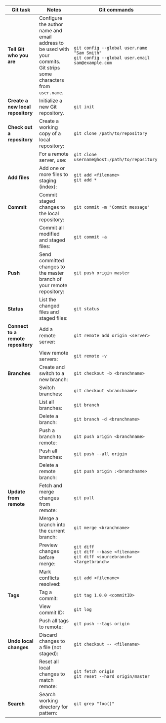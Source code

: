 | **Git task**                       | **Notes**                                                                                                                   | **Git commands**                                                                                |
| ---------------------------------- | --------------------------------------------------------------------------------------------------------------------------- | ----------------------------------------------------------------------------------------------- |
| **Tell Git who you are**           | Configure the author name and email address to be used with your commits. <br> Git strips some characters from `user.name`. | `git config --global user.name "Sam Smith"`<br>`git config --global user.email sam@example.com` |
| **Create a new local repository**  | Initialize a new Git repository.                                                                                            | `git init`                                                                                      |
| **Check out a repository**         | Create a working copy of a local repository:                                                                                | `git clone /path/to/repository`                                                                 |
|                                    | For a remote server, use:                                                                                                   | `git clone username@host:/path/to/repository`                                                   |
| **Add files**                      | Add one or more files to staging (index):                                                                                   | `git add <filename>`<br>`git add *`                                                             |
| **Commit**                         | Commit staged changes to the local repository:                                                                              | `git commit -m "Commit message"`                                                                |
|                                    | Commit all modified and staged files:                                                                                       | `git commit -a`                                                                                 |
| **Push**                           | Send committed changes to the master branch of your remote repository:                                                      | `git push origin master`                                                                        |
| **Status**                         | List the changed files and staged files:                                                                                    | `git status`                                                                                    |
| **Connect to a remote repository** | Add a remote server:                                                                                                        | `git remote add origin <server>`                                                                |
|                                    | View remote servers:                                                                                                        | `git remote -v`                                                                                 |
| **Branches**                       | Create and switch to a new branch:                                                                                          | `git checkout -b <branchname>`                                                                  |
|                                    | Switch branches:                                                                                                            | `git checkout <branchname>`                                                                     |
|                                    | List all branches:                                                                                                          | `git branch`                                                                                    |
|                                    | Delete a branch:                                                                                                            | `git branch -d <branchname>`                                                                    |
|                                    | Push a branch to remote:                                                                                                    | `git push origin <branchname>`                                                                  |
|                                    | Push all branches:                                                                                                          | `git push --all origin`                                                                         |
|                                    | Delete a remote branch:                                                                                                     | `git push origin :<branchname>`                                                                 |
| **Update from remote**             | Fetch and merge changes from remote:                                                                                        | `git pull`                                                                                      |
|                                    | Merge a branch into the current branch:                                                                                     | `git merge <branchname>`                                                                        |
|                                    | Preview changes before merge:                                                                                               | `git diff`<br>`git diff --base <filename>`<br>`git diff <sourcebranch> <targetbranch>`          |
|                                    | Mark conflicts resolved:                                                                                                    | `git add <filename>`                                                                            |
| **Tags**                           | Tag a commit:                                                                                                               | `git tag 1.0.0 <commitID>`                                                                      |
|                                    | View commit ID:                                                                                                             | `git log`                                                                                       |
|                                    | Push all tags to remote:                                                                                                    | `git push --tags origin`                                                                        |
| **Undo local changes**             | Discard changes to a file (not staged):                                                                                     | `git checkout -- <filename>`                                                                    |
|                                    | Reset all local changes to match remote:                                                                                    | `git fetch origin`<br>`git reset --hard origin/master`                                          |
| **Search**                         | Search working directory for pattern:                                                                                       | `git grep "foo()"`                                                                              |
